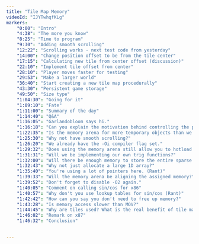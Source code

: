 ```yaml
---
title: "Tile Map Memory"
videoId: "IJYTwhqfKLg"
markers:
    "0:00": "Intro"
    "4:38": "The more you know"
    "8:25": "Time to program"
    "9:30": "Adding smooth scrolling"
    "12:22": "Scrolling works - next test code from yesterday"
    "14:00": "Change position offset to be from the tile center"
    "17:15": "Calculating new tile from center offset (discussion)"
    "22:10": "Implement tile offset from center"
    "28:10": "Player moves faster for testing"
    "29:53": "Make a larger world"
    "36:40": "Start creating a new tile map procedurally"
    "43:30": "Persistent game storage"
    "49:50": "Size type"
    "1:04:30": "Going for it"
    "1:09:10": "Fate"
    "1:11:00": "Summary of the day"
    "1:14:40": "Q&A"
    "1:16:05": "Garlandobloom says hi."
    "1:16:18": "Can you explain the motivation behind controlling the page granularity."
    "1:22:35": "Is the memory arena for more temporary objects than we're storing in the game state directly?"
    "1:25:30": "Why not have smooth scrolling?"
    "1:26:20": "We already have the -Oi compiler flag set."
    "1:29:32": "Does using the memory arena still allow you to hotload your code?"
    "1:31:31": "Will we be implementing our own trig functions?"
    "1:32:00": "Will there be enough memory to store the entire sparse tile map?"
    "1:32:43": "Why not just allocate a large 1D array?"
    "1:35:40": "You're using a lot of pointers here. (Rant)"
    "1:39:33": "Will the memory arena be aligning the assigned memory?"
    "1:39:52": "Don't forget to disable -O2 again."
    "1:40:05": "Comment on calling sin/cos for x86"
    "1:40:57": "Why don't you use lookup tables for sin/cos (Rant)"
    "1:42:42": "How can you say you don't need to free up memory?"
    "1:43:28": "Is memory access slower than MOV?"
    "1:44:45": "Why are tiles used? What is the real benefit of tile mapping?"
    "1:46:02": "Remark on x87"
    "1:46:32": "Conclusion"
   

---
```


